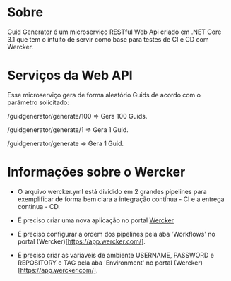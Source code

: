 # Sobre

Guid Generator é um microserviço RESTful Web Api criado em .NET Core 3.1 que tem o intuito de servir como base para testes de CI e CD com Wercker.

# Serviços da Web API

Esse microserviço gera de forma aleatório Guids de acordo com o parâmetro solicitado:

/guidgenerator/generate/100 => Gera 100 Guids.

/guidgenerator/generate/1   => Gera 1 Guid.

/guidgenerator/generate     => Gera 1 Guid.

# Informações sobre o Wercker

- O arquivo wercker.yml está dividido em 2 grandes pipelines para exemplificar de forma bem clara a integração contínua - CI e a entrega contínua - CD.

- É preciso criar uma nova aplicação no portal [Wercker](https://app.wercker.com/)

- É preciso configurar a ordem dos pipelines pela aba 'Workflows' no portal (Wercker)[https://app.wercker.com/].

- É preciso criar as variáveis de ambiente USERNAME, PASSWORD e REPOSITORY e TAG pela aba 'Environment' no portal (Wercker)[https://app.wercker.com/].
